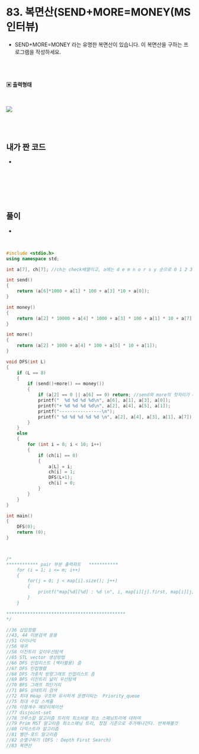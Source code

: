 # 83. 복면산(SEND+MORE=MONEY(MS인터뷰)

* SEND+MORE=MONEY 라는 유명한 복면산이 있습니다. 이 복면산을 구하는 프로그램을 작성하세요.


<br/>
<br/>

#### ▣ 출력형태

<br/>

![](https://github.com/MinsoftK/c-Algorithm_Q/blob/master/img/83.png?raw=true)



<br/>
<br/>


## 내가 짠 코드
* 

<br/>

```c++


```


<br><br> 

## 풀이
*  

<br/>

```c++
#include <stdio.h>
using namespace std;

int a[7], ch[7]; //ch는 check배열이고, a에는 d e m n o r s y 순으로 0 1 2 3 4 5 6 7 배열에 저장됐다 생각하자. 

int send()
{
	return (a[6]*1000 + a[1] * 100 + a[3] *10 + a[0]);
}

int money()
{
	return (a[2] * 10000 + a[4] * 1000 + a[3] * 100 + a[1] * 10 + a[7]);
}

int more()
{
	return (a[2] * 1000 + a[4] * 100 + a[5] * 10 + a[1]);
}

void DFS(int L)
{
	if (L == 8)
	{
		if (send()+more() == money())
		{
			if (a[2] == 0 || a[6] == 0) return; //send와 more의 첫자리가 0인 경우는 return해준다. 
			printf("  %d %d %d %d\n", a[6], a[1], a[3], a[0]);
			printf("+ %d %d %d %d\n", a[2], a[4], a[5], a[1]);
			printf("----------------\n");
			printf(" %d %d %d %d %d \n", a[2], a[4], a[3], a[1], a[7]);
		}
	}
	else
	{
		for (int i = 0; i < 10; i++)
		{
			if (ch[i] == 0)
			{
				a[L] = i;
				ch[i] = 1;
				DFS(L+1);
				ch[i] = 0;
			}
		}
	}
}

int main()
{
	DFS(0);
	return (0);
} 



/*
************ pair 부분 출력파트   ***********
 	for (i = 1; i <= m; i++)
	{
		for(j = 0; j < map[i].size(); j++)
		{
			printf("map[%d][%d] : %d \n", i, map[i][j].first, map[i][j].second);
		}
	}

*********************************************
*/

//36 삽입정렬 
//43, 44 이분검색 응용 
//51 다이나믹 
//56 재귀
//58 이진트리 깊이우선탐색 
//65 STL vector 생성방법 
//66 DFS 인접리스트 (벡터활용) 즘 
//67 DFS 인접행렬 
//68 DFS 가중치 방향그래프 인접리스트 즘 
//69 BFS 이진트리 넓이 우선탐색 
//70 BFS 그래프 최단거리 
//71 BFS 상태트리 검색 
//72 최대 Heap 구조와 유사하게 운영이되는  Priority_queue
//75 최대 수입 스케쥴
//76 이항계수 메모리제이션 
//77 disjoint-set
//78 크루스칼 알고리즘 트리의 최소비용 최소 스패닝트리에 대하여
//79 Prim MST 알고리즘 최소스패닝 트리, 정점 기준으로 추가해나간다. 반복해볼것
//80 다익스트라 알고리즘
//81 벨만-포드 알고리즘
//82 순열구하기 (DFS : Depth First Search)
//83 복면산
```
